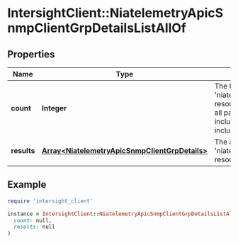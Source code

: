 # IntersightClient::NiatelemetryApicSnmpClientGrpDetailsListAllOf

## Properties

| Name | Type | Description | Notes |
| ---- | ---- | ----------- | ----- |
| **count** | **Integer** | The total number of &#39;niatelemetry.ApicSnmpClientGrpDetails&#39; resources matching the request, accross all pages. The &#39;Count&#39; attribute is included when the HTTP GET request includes the &#39;$inlinecount&#39; parameter. | [optional] |
| **results** | [**Array&lt;NiatelemetryApicSnmpClientGrpDetails&gt;**](NiatelemetryApicSnmpClientGrpDetails.md) | The array of &#39;niatelemetry.ApicSnmpClientGrpDetails&#39; resources matching the request. | [optional] |

## Example

```ruby
require 'intersight_client'

instance = IntersightClient::NiatelemetryApicSnmpClientGrpDetailsListAllOf.new(
  count: null,
  results: null
)
```

